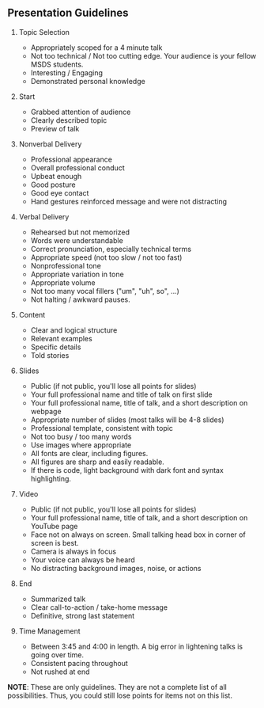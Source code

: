 Presentation Guidelines
-----

1. Topic Selection
    - Appropriately scoped for a 4 minute talk
    - Not too technical / Not too cutting edge. Your audience is your fellow MSDS students.
    - Interesting / Engaging
    - Demonstrated personal knowledge
    
2. Start
    - Grabbed attention of audience
    - Clearly described topic
    - Preview of talk 

3. Nonverbal Delivery
    - Professional appearance
    - Overall professional conduct 
    - Upbeat enough
    - Good posture
    - Good eye contact 
    - Hand gestures reinforced message and were not distracting

4. Verbal Delivery
    - Rehearsed but not memorized 
    - Words were understandable 
    - Correct pronunciation, especially technical terms
    - Appropriate speed (not too slow / not too fast)
    - Nonprofessional tone
    - Appropriate variation in tone
    - Appropriate volume
    - Not too many vocal fillers ("um", "uh", so", …)
    - Not halting / awkward pauses.
    
5. Content 
    - Clear and logical structure
    - Relevant examples
    - Specific details
    - Told stories

6. Slides 
    - Public (if not public, you'll lose all points for slides)
    - Your full professional name and title of talk on first slide
    - Your full professional name, title of talk, and a short description on webpage
    - Appropriate number of slides (most talks will be 4-8 slides) 
    - Professional template, consistent with topic
    - Not too busy / too many words
    - Use images where appropriate
    - All fonts are clear, including figures.
    - All figures are sharp and easily readable.
    - If there is code, light background with dark font and syntax highlighting.
    
7. Video
    - Public (if not public, you'll lose all points for slides)
    - Your full professional name, title of talk, and a short description on YouTube page
    - Face not on always on screen. Small talking head box in corner of screen is best.
    - Camera is always in focus
    - Your voice can always be heard
    - No distracting background images, noise, or actions

2. End
    - Summarized talk
    - Clear call-to-action / take-home message
    - Definitive, strong last statement
    
8. Time Management
    - Between 3:45 and 4:00 in length. A big error in lightening talks is going over time.
    - Consistent pacing throughout
    - Not rushed at end

__NOTE__: These are only guidelines. They are not a complete list of all possibilities. Thus, you could still lose points for items not on this list.